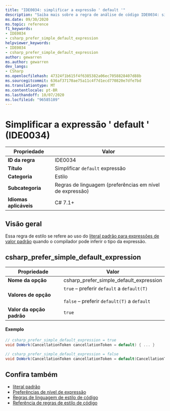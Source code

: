 ```yaml
---
title: "IDE0034: simplificar a expressão ' default '"
description: "Saiba mais sobre a regra de análise de código IDE0034: simplificar a expressão ' default '"
ms.date: 09/30/2020
ms.topic: reference
f1_keywords:
- IDE0034
- csharp_prefer_simple_default_expression
helpviewer_keywords:
- IDE0034
- csharp_prefer_simple_default_expression
author: gewarren
ms.author: gewarren
dev_langs:
- CSharp
ms.openlocfilehash: 47324f1b615f4f6385382a06ec7058828407d88b
ms.sourcegitcommit: 636af37170ae75a11c4f7d1ecd770820e7dfe7bd
ms.translationtype: MT
ms.contentlocale: pt-BR
ms.lasthandoff: 10/07/2020
ms.locfileid: "96585109"
---
```

# <a name="simplify-default-expression-ide0034"></a>Simplificar a expressão ' default ' (IDE0034)

|Propriedade|Valor|
|-|-|
| **ID da regra** | IDE0034 |
| **Título** | Simplificar `default` expressão |
| **Categoria** | Estilo |
| **Subcategoria** | Regras de linguagem (preferências em nível de expressão) |
| **Idiomas aplicáveis** | C# 7.1+ |

## <a name="overview"></a>Visão geral

Essa regra de estilo se refere ao uso do [literal padrão para expressões de valor padrão](../../../csharp/language-reference/operators/default.md#default-literal) quando o compilador pode inferir o tipo da expressão.

## <a name="csharp_prefer_simple_default_expression"></a>csharp_prefer_simple_default_expression

|Propriedade|Valor|
|-|-|
| **Nome da opção** | csharp_prefer_simple_default_expression
| **Valores de opção** | `true` – preferir `default` a `default(T)`<br /><br />`false` – preferir `default(T)` a `default` |
| **Valor da opção padrão** | `true` |

#### <a name="example"></a>Exemplo

```csharp
// csharp_prefer_simple_default_expression = true
void DoWork(CancellationToken cancellationToken = default) { ... }

// csharp_prefer_simple_default_expression = false
void DoWork(CancellationToken cancellationToken = default(CancellationToken)) { ... }
```

## <a name="see-also"></a>Confira também

- [literal padrão](../../../csharp/language-reference/operators/default.md#default-literal)
- [Preferências de nível de expressão](expression-level-preferences.md)
- [Regras de linguagem de estilo de código](language-rules.md)
- [Referência de regras de estilo de código](index.md)
